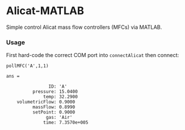 # Alicat-MATLAB

Simple control Alicat mass flow controllers (MFCs) via MATLAB.



### Usage

First hard-code the correct COM port into `connectAlicat` then connect:


```
pollMFC('A',1,1)

ans = 

                ID: 'A'
          pressure: 15.0400
              temp: 32.2900
    volumetricFlow: 0.9000
          massFlow: 0.8990
          setPoint: 0.9000
               gas: 'Air'
              time: 7.3570e+005
```
